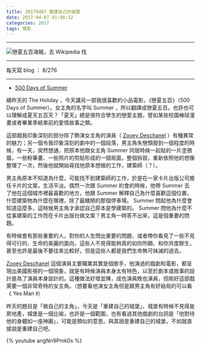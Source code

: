 ```yaml
---
title: 20170407 重建自己的城堡
date: 2017-04-07 01:08:52
categories: 2017
tags: 電影
---
```

---

![戀夏五百海報，去 Wikipedia 找](https://c1.staticflickr.com/3/2809/33024933754_e455e6aa65_o.jpg)

---

每天寫 blog ： 8/276

---

- [500 Days of Summer](https://en.wikipedia.org/wiki/500_Days_of_Summer)

續昨天的 The Holiday ，今天講另一部我很喜歡的小品電影，《戀夏五百》（500 Days of Summer）。女主角的名字叫 Summer ，所以翻譯成戀夏五百。也許也可以理解成夏天五百天？「夏天」總是很符合學生的戀愛主題，譬如某些校園棒球漫畫或者畢業季結束前的愛情故事之類。

這部戲我印象深刻的部分除了飾演女主角的演員（ [Zooey Deschanel](https://en.wikipedia.org/wiki/Zooey_Deschanel) ）有種異常的魅力；另一個令我印象深刻的劇中的一個段落，男主角失戀頹廢到一個程度的時候，有一天，突然想通，把原本他跟女主角 Summer 同居時候一起貼的一片塗鴉牆，一些粉筆畫、一些照片的剪貼形成的一個局面，整個拆毀，重新依照他的想像整理了一次，然後他就開始尋找他原本想做的工作，建築師（？）。

男主角原本不知道為什麼，可能找不到建築師的工作，於是在一家卡片出版公司擔任卡片的文案，生活平淡。偶然一次跟 Summer 約會的時候，他帶 Summer 去了他在這個城市裡最喜歡的地方，他跟 Summer 解釋自己為什麼喜歡這個位置，什麼建築物為什麼在哪裡，除了最醜陋的那個停車場。 Summer 問起他為什麼會知道這麼多，這時候男主角才承認自己原本是學建築的。 Summer 問他為什麼不從事建築的工作而在卡片出版社做文案？男主角一時答不出來，這是個重要的問題。

有時候會有那些重要的人，對你的人生問出重要的問題，或者帶你看見了一些不見得可行的、生命的美麗的面向，這些人不見得能夠真的如你所願、和你共度餘生，甚至也許是最後不要往來比較好。但是這些人都是我們生命無可抹滅的過去。

[Zooey Deschanel](https://en.wikipedia.org/wiki/Zooey_Deschanel) 這個演員主要職業其實是個歌手，他演過的戲劇和電影，都呈現出美國影視的一個現象，就是有時候演員本身太有特色，以至於劇本或故事的設計是為了演員本身設計的。這種做法好壞並陳，成也演員敗也演員，但剛好這部戲需要一個非常奇特的女主角。（想要看他演女主角但是跟男主角有好結局的可以看《 Yes Man 》）

昨天的題目是「做自己的主角」，今天是「重建自己的城堡」，城堡有時候不見得是房地產，城堡是一個比喻，也許是一個範圍，也有看過其他戲劇的台詞是「他對待他的身體如一座神廟」，可能是類似的意思。與其說是重建自己的城堡，不如就直接說是重建自己吧。

{% youtube angNn9Pmk0s %}
